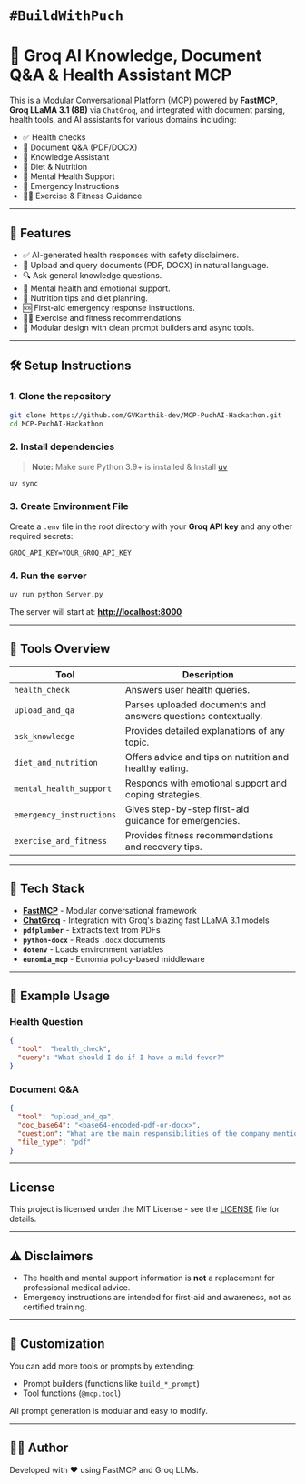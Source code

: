 # `#BuildWithPuch`

# 🧠 Groq AI Knowledge, Document Q&A & Health Assistant MCP

This is a Modular Conversational Platform (MCP) powered by **FastMCP**, **Groq LLaMA 3.1 (8B)** via `ChatGroq`, and integrated with document parsing, health tools, and AI assistants for various domains including:

- ✅ Health checks
- 📄 Document Q&A (PDF/DOCX)
- 📘 Knowledge Assistant
- 🥗 Diet & Nutrition
- 🧠 Mental Health Support
- 🚨 Emergency Instructions
- 🏋️‍♂️ Exercise & Fitness Guidance

---

## 🚀 Features

- ✅ AI-generated health responses with safety disclaimers.
- 📄 Upload and query documents (PDF, DOCX) in natural language.
- 🔍 Ask general knowledge questions.
- 🧘 Mental health and emotional support.
- 🥗 Nutrition tips and diet planning.
- 🆘 First-aid emergency response instructions.
- 🏃‍♂️ Exercise and fitness recommendations.
- 🧩 Modular design with clean prompt builders and async tools.

---

## 🛠️ Setup Instructions

### 1. Clone the repository

```bash
git clone https://github.com/GVKarthik-dev/MCP-PuchAI-Hackathon.git
cd MCP-PuchAI-Hackathon
````

### 2. Install dependencies

> **Note:** Make sure Python 3.9+ is installed & Install [uv](https://docs.astral.sh/uv/)

```bash
uv sync
```

### 3. Create Environment File

Create a `.env` file in the root directory with your **Groq API key** and any other required secrets:

```env
GROQ_API_KEY=YOUR_GROQ_API_KEY
```

### 4. Run the server

```bash
uv run python Server.py
```

The server will start at:
**[http://localhost:8000](http://localhost:8000)**

---

## 🧰 Tools Overview

| Tool                     | Description                                                   |
| ------------------------ | ------------------------------------------------------------- |
| `health_check`           | Answers user health queries.                                  |
| `upload_and_qa`          | Parses uploaded documents and answers questions contextually. |
| `ask_knowledge`          | Provides detailed explanations of any topic.                  |
| `diet_and_nutrition`     | Offers advice and tips on nutrition and healthy eating.       |
| `mental_health_support`  | Responds with emotional support and coping strategies.        |
| `emergency_instructions` | Gives step-by-step first-aid guidance for emergencies.        |
| `exercise_and_fitness`   | Provides fitness recommendations and recovery tips.           |

---

## 🧱 Tech Stack

* **[FastMCP](https://github.com/eunomia-engineering/fastmcp)** - Modular conversational framework
* **[ChatGroq](https://pypi.org/project/langchain-groq/)** - Integration with Groq's blazing fast LLaMA 3.1 models
* **`pdfplumber`** - Extracts text from PDFs
* **`python-docx`** - Reads `.docx` documents
* **`dotenv`** - Loads environment variables
* **`eunomia_mcp`** - Eunomia policy-based middleware

---

## 🧪 Example Usage

### Health Question

```json
{
  "tool": "health_check",
  "query": "What should I do if I have a mild fever?"
}
```

### Document Q\&A

```json
{
  "tool": "upload_and_qa",
  "doc_base64": "<base64-encoded-pdf-or-docx>",
  "question": "What are the main responsibilities of the company mentioned?",
  "file_type": "pdf"
}
```

---

## License

This project is licensed under the MIT License - see the [LICENSE](LICENSE) file for details.


---

## ⚠️ Disclaimers

* The health and mental support information is **not** a replacement for professional medical advice.
* Emergency instructions are intended for first-aid and awareness, not as certified training.

---

## 🧩 Customization

You can add more tools or prompts by extending:

* Prompt builders (functions like `build_*_prompt`)
* Tool functions (`@mcp.tool`)

All prompt generation is modular and easy to modify.

---

## 👨‍💻 Author

Developed with ❤️ using FastMCP and Groq LLMs.
